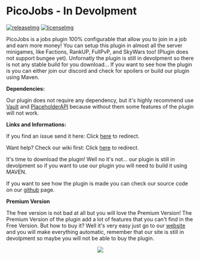 [licenseImg]: https://img.shields.io/github/license/Picono435/PicoJobs.svg
[license]: https://github.com/Picono435/PicoJobs/blob/master/LICENSE
[releaseImg]: https://img.shields.io/github/release/Picono435/PicoJobs.svg?label=github%20release
[release]: https://github.com/Picono435/PicoJobs/releases/latest

[statistics]: https://bstats.org/plugin/bukkit/PicoJobs

# PicoJobs - In Devolpment

[![releaseImg]][release] [![licenseImg]][license]

PicoJobs is a jobs plugin 100% configurable that allow you to join in a job and earn more money! You can setup this plugin in almost all the server minigames, like Factions, RankUP, FullPvP, and SkyWars too! (Plugin does not support bungee yet). Unfornatly the plugin is still in devolpment so there is not any stable build for you download... If you want to see how the plugin is you can either join our discord and check for spoilers or build our plugin using Maven.

**Dependencies:**

Our plugin does not require any dependency, but it's highly recommend use [Vault](https://www.spigotmc.org/resources/vault.34315/) and [PlaceholderAPI](https://www.spigotmc.org/resources/placeholderapi.6245/) because without them some features of the plugin will not work.

**Links and Informations:**

If you find an issue send it here: Click [here](https://github.com/Picono435/PicoJobs/issues) to redirect.

Want help? Check our wiki first: Click [here](https://github.com/Picono435/PicoJobs/wiki) to redirect.

It's time to download the plugin! Well no it's not... our plugin is still in devolpment so if you want to use our plugin you will need to build it using MAVEN.

If you want to see how the plugin is made you can check our source code on our [github](https://github.com/Picono435/PicoJobs) page.

**Premium Version**

The free version is not bad at all but you will love the Premium Version! The Premium Version of the plugin add a lot of features that you can't find in the Free Version. But how to buy it? Well it's very easy just go to our [website](https://www.piconodev.tk/plugins/premium) and you will make everything automatic, remember that our site is still in devolpment so maybe you will not be able to buy the plugin.

<p align="center">
    <a href="https://bstats.org/plugin/bukkit/PicoJobs" title="PicoJobs on bStats">
        <img src="https://bstats.org/signatures/bukkit/PicoJobs.svg" />
    </a>
</p>
